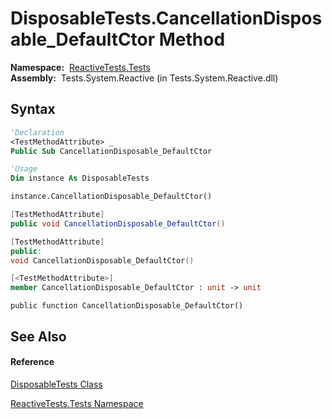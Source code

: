# DisposableTests.CancellationDisposable\_DefaultCtor Method

**Namespace:**  [ReactiveTests.Tests](ReactiveTests.Tests\ReactiveTests.Tests.md)  
**Assembly:**  Tests.System.Reactive (in Tests.System.Reactive.dll)

## Syntax

```vb
'Declaration
<TestMethodAttribute> _
Public Sub CancellationDisposable_DefaultCtor
```

```vb
'Usage
Dim instance As DisposableTests

instance.CancellationDisposable_DefaultCtor()
```

```csharp
[TestMethodAttribute]
public void CancellationDisposable_DefaultCtor()
```

```c++
[TestMethodAttribute]
public:
void CancellationDisposable_DefaultCtor()
```

```fsharp
[<TestMethodAttribute>]
member CancellationDisposable_DefaultCtor : unit -> unit 
```

```jscript
public function CancellationDisposable_DefaultCtor()
```

## See Also

#### Reference

[DisposableTests Class](DisposableTests\DisposableTests.md)

[ReactiveTests.Tests Namespace](ReactiveTests.Tests\ReactiveTests.Tests.md)




